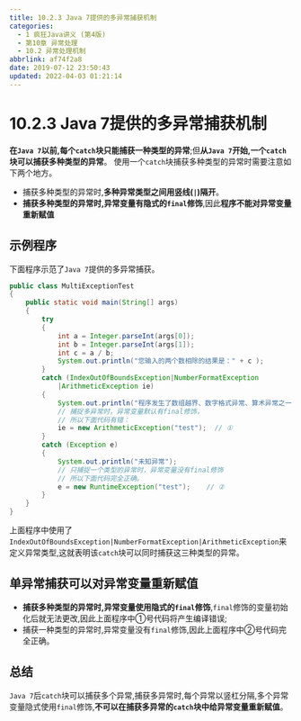 ```yaml
---
title: 10.2.3 Java 7提供的多异常捕获机制
categories: 
  - 1 疯狂Java讲义 (第4版)
  - 第10章 异常处理
  - 10.2 异常处理机制
abbrlink: af74f2a8
date: 2019-07-12 23:50:43
updated: 2022-04-03 01:21:14
---
```

# 10.2.3 Java 7提供的多异常捕获机制 #
**在`Java 7`以前,每个`catch`块只能捕获一种类型的异常**;但**从`Java 7`开始,一个`catch`块可以捕获多种类型的异常**。
使用一个`catch`块捕获多种类型的异常时需要注意如下两个地方。
- 捕获多种类型的异常时,**多种异常类型之间用竖线(`|`)隔开**。
- **捕获多种类型的异常时,异常变量有隐式的`final`修饰**,因此**程序不能对异常变量重新赋值**

## 示例程序 ##
下面程序示范了`Java 7`提供的多异常捕获。
```java
public class MultiExceptionTest
{
    public static void main(String[] args)
    {
        try
        {
            int a = Integer.parseInt(args[0]);
            int b = Integer.parseInt(args[1]);
            int c = a / b;
            System.out.println("您输入的两个数相除的结果是：" + c );
        }
        catch (IndexOutOfBoundsException|NumberFormatException
            |ArithmeticException ie)
        {
            System.out.println("程序发生了数组越界、数字格式异常、算术异常之一");
            // 捕捉多异常时，异常变量默认有final修饰，
            // 所以下面代码有错：
            ie = new ArithmeticException("test");  // ①
        }
        catch (Exception e)
        {
            System.out.println("未知异常");
            // 只捕捉一个类型的异常时，异常变量没有final修饰
            // 所以下面代码完全正确。
            e = new RuntimeException("test");    // ②
        }
    }
}
```
上面程序中使用了`IndexOutOfBoundsException|NumberFormatException|ArithmeticException`来定义异常类型,这就表明该`catch`块可以同时捕获这三种类型的异常。
## 单异常捕获可以对异常变量重新赋值
- **捕获多种类型的异常时,异常变量使用隐式的`final`修饰**,`final`修饰的变量初始化后就无法更改,因此上面程序中①号代码将产生编译错误;
- 捕获一种类型的异常时,异常变量没有`final`修饰,因此上面程序中②号代码完全正确。

## 总结 ##
`Java 7`后`catch`块可以捕获多个异常,捕获多异常时,每个异常以竖杠分隔,多个异常变量隐式使用`final`修饰,**不可以在捕获多异常的`catch`块中给异常变量重新赋值**。

